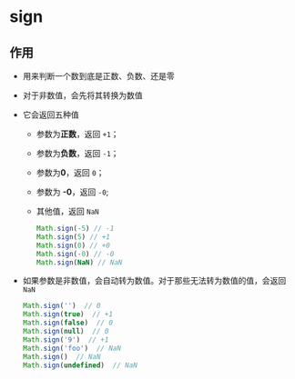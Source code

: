 # sign

## 作用

- 用来判断一个数到底是正数、负数、还是零

- 对于非数值，会先将其转换为数值

- 它会返回五种值

  - 参数为**正数**，返回 `+1`；

  - 参数为**负数**，返回 `-1`；

  - 参数为**0**，返回 `0`；

  - 参数为 **-0**，返回 `-0`;

  - 其他值，返回 `NaN`

    ```js
    Math.sign(-5) // -1
    Math.sign(5) // +1
    Math.sign(0) // +0
    Math.sign(-0) // -0
    Math.sign(NaN) // NaN
    ```

- 如果参数是非数值，会自动转为数值。对于那些无法转为数值的值，会返回 `NaN`

    ```js
    Math.sign('')  // 0
    Math.sign(true)  // +1
    Math.sign(false)  // 0
    Math.sign(null)  // 0
    Math.sign('9')  // +1
    Math.sign('foo')  // NaN
    Math.sign()  // NaN
    Math.sign(undefined)  // NaN
    ```
